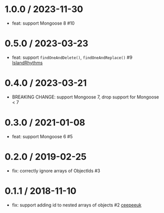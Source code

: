 1.0.0 / 2023-11-30
==================
 * feat: support Mongoose 8 #10

0.5.0 / 2023-03-23
==================
 * feat: support `findOneAndDelete()`, `findOneAndReplace()` #9 [IslandRhythms](https://github.com/IslandRhythms)

0.4.0 / 2023-03-21
==================
 * BREAKING CHANGE: support Mongoose 7, drop support for Mongoose < 7

0.3.0 / 2021-01-08
==================
 * feat: support Mongoose 6 #5

0.2.0 / 2019-02-25
==================
 * fix: correctly ignore arrays of ObjectIds #3

0.1.1 / 2018-11-10
==================
 * fix: support adding id to nested arrays of objects #2 [ceepeeuk](https://github.com/ceepeeuk)

